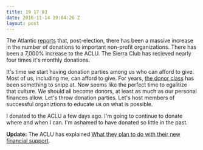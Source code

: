 ```yaml
---
title: 19 17 03
date: 2016-11-14 19:04:26 Z
layout: post
---
```


The Atlantic [reports](http://www.theatlantic.com/business/archive/2016/11/donald-trump-donations/507668/?utm_source=feed) that, post-election, there has been a massive increase in the number of donations to important non-profit organizations. There has been a 7,000% increase to the ACLU. The Sierra Club has recieved nearly four times it's monthly donations.

It's time we start having donation parties among us who can afford to give. Most of us, including me, can afford to give. For years, [the donor class](https://www.google.com/webhp?sourceid=chrome-instant&ion=1&espv=2&ie=UTF-8#q=the%20donor%20class) has been something to snipe at. Now seems like the perfect time to egalitize that culture. We should all become donors, at least as much as our personal finances allow. Let's throw donation parties. Let's host members of successful organiztions to educate us on what is possible.

I donated to the ACLU a few days ago. I'm going to continue to donate where and when I can. I'm ashamed to have donated so little in the past.

**Update:** The ACLU has explained [What they plan to do with their new financial support](https://www.aclu.org/blog/speak-freely/aclu-receiving-outpouring-support-heres-what-we-plan-doing-it).